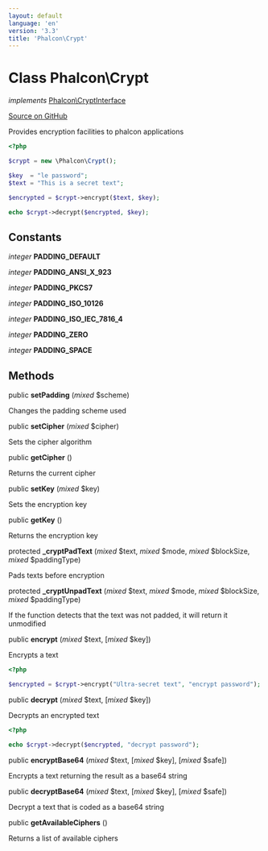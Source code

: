 ```yaml
---
layout: default
language: 'en'
version: '3.3'
title: 'Phalcon\Crypt'
---
```

# Class **Phalcon\Crypt**

*implements* [Phalcon\CryptInterface](/3.3/en/api/Phalcon_CryptInterface)

<a href="https://github.com/phalcon/cphalcon/tree/v3.3.0/phalcon/crypt.zep" class="btn btn-default btn-sm">Source on GitHub</a>

Provides encryption facilities to phalcon applications

```php
<?php

$crypt = new \Phalcon\Crypt();

$key  = "le password";
$text = "This is a secret text";

$encrypted = $crypt->encrypt($text, $key);

echo $crypt->decrypt($encrypted, $key);

```


## Constants
*integer* **PADDING_DEFAULT**

*integer* **PADDING_ANSI_X_923**

*integer* **PADDING_PKCS7**

*integer* **PADDING_ISO_10126**

*integer* **PADDING_ISO_IEC_7816_4**

*integer* **PADDING_ZERO**

*integer* **PADDING_SPACE**

## Methods
public  **setPadding** (*mixed* $scheme)

Changes the padding scheme used



public  **setCipher** (*mixed* $cipher)

Sets the cipher algorithm



public  **getCipher** ()

Returns the current cipher



public  **setKey** (*mixed* $key)

Sets the encryption key



public  **getKey** ()

Returns the encryption key



protected  **_cryptPadText** (*mixed* $text, *mixed* $mode, *mixed* $blockSize, *mixed* $paddingType)

Pads texts before encryption



protected  **_cryptUnpadText** (*mixed* $text, *mixed* $mode, *mixed* $blockSize, *mixed* $paddingType)

If the function detects that the text was not padded, it will return it unmodified



public  **encrypt** (*mixed* $text, [*mixed* $key])

Encrypts a text

```php
<?php

$encrypted = $crypt->encrypt("Ultra-secret text", "encrypt password");

```



public  **decrypt** (*mixed* $text, [*mixed* $key])

Decrypts an encrypted text

```php
<?php

echo $crypt->decrypt($encrypted, "decrypt password");

```



public  **encryptBase64** (*mixed* $text, [*mixed* $key], [*mixed* $safe])

Encrypts a text returning the result as a base64 string



public  **decryptBase64** (*mixed* $text, [*mixed* $key], [*mixed* $safe])

Decrypt a text that is coded as a base64 string



public  **getAvailableCiphers** ()

Returns a list of available ciphers



